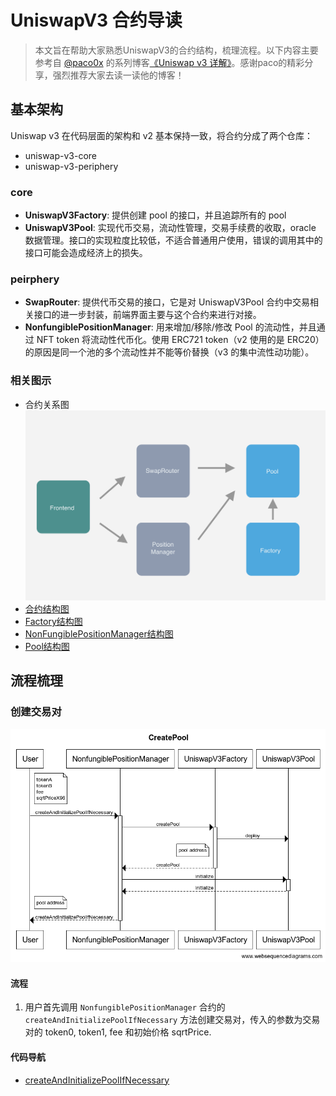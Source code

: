 # UniswapV3 合约导读

> 本文旨在帮助大家熟悉UniswapV3的合约结构，梳理流程。以下内容主要参考自 [@paco0x](https://github.com/paco0x) 的系列博客[《Uniswap v3 详解》](https://liaoph.com/uniswap-v3-1/)。感谢paco的精彩分享，强烈推荐大家去读一读他的博客！

## 基本架构

Uniswap v3 在代码层面的架构和 v2 基本保持一致，将合约分成了两个仓库：

- uniswap-v3-core
- uniswap-v3-periphery

### core

- **UniswapV3Factory**: 提供创建 pool 的接口，并且追踪所有的 pool
- **UniswapV3Pool**: 实现代币交易，流动性管理，交易手续费的收取，oracle 数据管理。接口的实现粒度比较低，不适合普通用户使用，错误的调用其中的接口可能会造成经济上的损失。

### peirphery

- **SwapRouter**: 提供代币交易的接口，它是对 UniswapV3Pool 合约中交易相关接口的进一步封装，前端界面主要与这个合约来进行对接。
- **NonfungiblePositionManager**: 用来增加/移除/修改 Pool 的流动性，并且通过 NFT token 将流动性代币化。使用 ERC721 token（v2 使用的是 ERC20）的原因是同一个池的多个流动性并不能等价替换（v3 的集中流性动功能）。

### 相关图示

- 合约关系图
![合约关系图](./img/contracts-relationship.webp)
- [合约结构图](../img/640.png)
- [Factory结构图](./img/UniswapV3_ContractMap_Factory.png)
- [NonFungiblePositionManager结构图](./img/UniswapV3_ContractMap_NonFungiblePositionManager.png)
- [Pool结构图](./img/UniswapV3_ContractMap_Pool.png)

## 流程梳理

### 创建交易对

![创建交易对流程图](./img/create-pool.png)

#### 流程

1. 用户首先调用 `NonfungiblePositionManager` 合约的 `createAndInitializePoolIfNecessary` 方法创建交易对，传入的参数为交易对的 token0, token1, fee 和初始价格 sqrtPrice.

#### 代码导航

- [createAndInitializePoolIfNecessary](./NonfungiblePositionManager.md#createandinitializepoolifnecessary)



